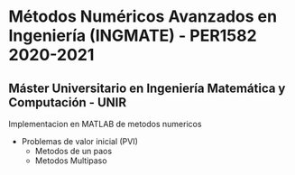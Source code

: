 #  Métodos Numéricos Avanzados en Ingeniería (INGMATE) - PER1582 2020-2021
## Máster Universitario en Ingeniería Matemática y Computación - UNIR

Implementacion en MATLAB de metodos numericos

- Problemas de valor inicial (PVI)
  - Metodos de un paos
  - Metodos Multipaso   
